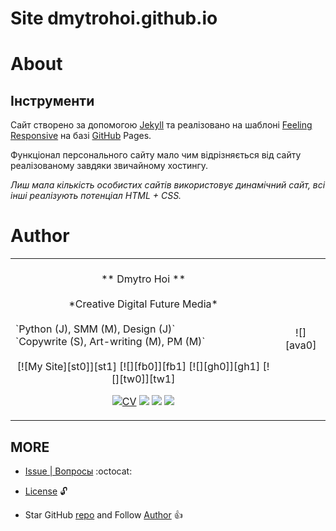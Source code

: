 Site dmytrohoi.github.io
====

<!-- TOC | Зміст
---- -->

<!-- <details>
 <summary>Click to open TOC</summary> -->



<!-- </details> -->

# About

## Інструменти

Сайт створено за допомогою <a href="http://jekyllrb.com/" target="_blank">Jekyll</a> та реалізовано на шаблоні <a href="http://phlow.github.io/feeling-responsive/">Feeling Responsive</a> на базі <a href="http://github.com/" target="_blank">GitHub</a> Pages.

Функціонал персонального сайту мало чим відрізняється від сайту реалізованому завдяки звичайному хостингу.

*Лиш мала кількість особистих сайтів використовує динамічний сайт, всі інші реалізують потенціал HTML + CSS.*



# Author


<table align="center">
<tr>
<td>
</br>
<div align="center">** Dmytro Hoi ** </div>
</br>
 <div align="center"> *Creative Digital Future Media*  </div>
</br>
`Python (J), SMM (M), Design (J)` </br>
`Copywrite (S), Art-writing (M), PM (M)`</br></br>
<div align="center">[![My Site][st0]][st1] [![][fb0]][fb1] [![][gh0]][gh1] [![][tw0]][tw1] </br>

[![CV][cv0]][cv1] [![][li0]][li1] [![][inst0]][inst1] [![][yt0]][yt1] </div>
</td>
<td>
<div align="center">![][ava0]</div>
</td>
</tr>
</table>

 [st0]: https://dmytrohoi.github.io/images/social/st.png
 [st1]: https://dmytrohoi.github.io/
 [fb0]: https://dmytrohoi.github.io/images/social/fb.png
 [fb1]: https://fb.com/dmytro.hoi
 [gh0]: https://dmytrohoi.github.io/images/social/gh.png
 [gh1]: https://github.com/dmytrohoi
 [tw0]: https://dmytrohoi.github.io/images/social/tw.png
 [tw1]: https://twitter.com/criticoffer
 [cv0]: https://dmytrohoi.github.io/images/social/cv.png
 [cv1]: https://dmytrohoi.github.io/cv
 [li0]: https://dmytrohoi.github.io/images/social/li.png
 [li1]: https://www.linkedin.com/in/dmytrohoi
 [inst0]: https://dmytrohoi.github.io/images/social/insta.png
 [inst1]: https://instagram.com/dmhoi78
 [yt0]: https://dmytrohoi.github.io/images/social/yt.png
 [yt1]: https://youtube.com/channel/UCOOftc_XjycxIsDbWsoBFtA
 [ava0]: https://dmytrohoi.github.io/images/avatar/avatar0.png


## MORE

- [Issue | Вопросы](https://github.com/dmytrohoi/dmytrohoi.github.io/issues) :octocat:
- [License][e190476f] :unlock:
- Star GitHub [repo](https://github.com/dmytrohoi/dmytrohoi.github.io) and Follow [Author](https://github.com/dmytrohoi) :+1:

  [e190476f]: https://github.com/dmytrohoi/dmytrohoi.github.io/blob/master/LICENSE.md "LICENSE"
